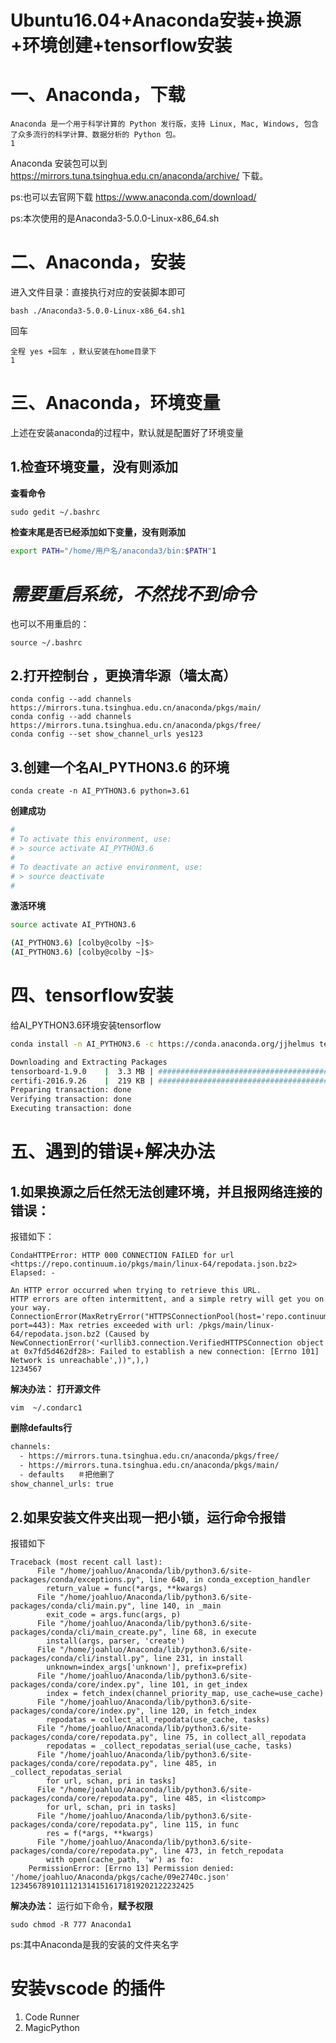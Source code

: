 # Ubuntu16.04+Anaconda安装+换源+环境创建+tensorflow安装

# 一、Anaconda，下载

```
Anaconda 是一个用于科学计算的 Python 发行版，支持 Linux, Mac, Windows, 包含了众多流行的科学计算、数据分析的 Python 包。
1
```

Anaconda 安装包可以到 <https://mirrors.tuna.tsinghua.edu.cn/anaconda/archive/> 下载。

ps:也可以去官网下载 <https://www.anaconda.com/download/>

ps:本次使用的是Anaconda3-5.0.0-Linux-x86_64.sh

# 二、Anaconda，安装

进入文件目录：直接执行对应的安装脚本即可

```
bash ./Anaconda3-5.0.0-Linux-x86_64.sh1
```

回车

```
全程 yes +回车 ，默认安装在home目录下
1
```

# 三、Anaconda，环境变量

上述在安装anaconda的过程中，默认就是配置好了环境变量　

## 1.检查环境变量，没有则添加

**查看命令**

```shell
sudo gedit ~/.bashrc
```

**检查末尾是否已经添加如下变量，没有则添加**

```sh
export PATH="/home/用户名/anaconda3/bin:$PATH"1
```

# *需要重启系统，不然找不到命令*

也可以不用重启的：　

```shell
source ~/.bashrc
```



## 2.打开控制台 ，更换清华源（墙太高）

```
conda config --add channels https://mirrors.tuna.tsinghua.edu.cn/anaconda/pkgs/main/
conda config --add channels https://mirrors.tuna.tsinghua.edu.cn/anaconda/pkgs/free/
conda config --set show_channel_urls yes123
```

## 3.创建一个名AI_PYTHON3.6 的环境

```
conda create -n AI_PYTHON3.6 python=3.61
```

**创建成功**

```sh
#
# To activate this environment, use:
# > source activate AI_PYTHON3.6
#
# To deactivate an active environment, use:
# > source deactivate
#

```



**激活环境**

```sh
source activate AI_PYTHON3.6

(AI_PYTHON3.6) [colby@colby ~]$>
(AI_PYTHON3.6) [colby@colby ~]$>
```

# 四、tensorflow安装

给AI_PYTHON3.6环境安装tensorflow

```sh
conda install -n AI_PYTHON3.6 -c https://conda.anaconda.org/jjhelmus tensorflow1
```

```sh
Downloading and Extracting Packages
tensorboard-1.9.0    |  3.3 MB | ###################################################################################################################################################################### | 100% 
certifi-2016.9.26    |  219 KB | ###################################################################################################################################################################### | 100% 
Preparing transaction: done
Verifying transaction: done
Executing transaction: done

```



# 五、遇到的错误+解决办法

## 1.如果换源之后任然无法创建环境，并且报网络连接的错误：

报错如下：

```
CondaHTTPError: HTTP 000 CONNECTION FAILED for url <https://repo.continuum.io/pkgs/main/linux-64/repodata.json.bz2>
Elapsed: -

An HTTP error occurred when trying to retrieve this URL.
HTTP errors are often intermittent, and a simple retry will get you on your way.
ConnectionError(MaxRetryError("HTTPSConnectionPool(host='repo.continuum.io', port=443): Max retries exceeded with url: /pkgs/main/linux-64/repodata.json.bz2 (Caused by NewConnectionError('<urllib3.connection.VerifiedHTTPSConnection object at 0x7fd5d462df28>: Failed to establish a new connection: [Errno 101] Network is unreachable',))",),)
1234567
```

**解决办法：** 
 **打开源文件**

```
vim  ~/.condarc1
```

**删除defaults行**

```sh
channels:                               
  - https://mirrors.tuna.tsinghua.edu.cn/anaconda/pkgs/free/
  - https://mirrors.tuna.tsinghua.edu.cn/anaconda/pkgs/main/
  - defaults   ＃把他删了
show_channel_urls: true
```



## 2.如果安装文件夹出现一把**小锁**，运行命令报错

报错如下

```
Traceback (most recent call last):
      File "/home/joahluo/Anaconda/lib/python3.6/site-packages/conda/exceptions.py", line 640, in conda_exception_handler
        return_value = func(*args, **kwargs)
      File "/home/joahluo/Anaconda/lib/python3.6/site-packages/conda/cli/main.py", line 140, in _main
        exit_code = args.func(args, p)
      File "/home/joahluo/Anaconda/lib/python3.6/site-packages/conda/cli/main_create.py", line 68, in execute
        install(args, parser, 'create')
      File "/home/joahluo/Anaconda/lib/python3.6/site-packages/conda/cli/install.py", line 231, in install
        unknown=index_args['unknown'], prefix=prefix)
      File "/home/joahluo/Anaconda/lib/python3.6/site-packages/conda/core/index.py", line 101, in get_index
        index = fetch_index(channel_priority_map, use_cache=use_cache)
      File "/home/joahluo/Anaconda/lib/python3.6/site-packages/conda/core/index.py", line 120, in fetch_index
        repodatas = collect_all_repodata(use_cache, tasks)
      File "/home/joahluo/Anaconda/lib/python3.6/site-packages/conda/core/repodata.py", line 75, in collect_all_repodata
        repodatas = _collect_repodatas_serial(use_cache, tasks)
      File "/home/joahluo/Anaconda/lib/python3.6/site-packages/conda/core/repodata.py", line 485, in _collect_repodatas_serial
        for url, schan, pri in tasks]
      File "/home/joahluo/Anaconda/lib/python3.6/site-packages/conda/core/repodata.py", line 485, in <listcomp>
        for url, schan, pri in tasks]
      File "/home/joahluo/Anaconda/lib/python3.6/site-packages/conda/core/repodata.py", line 115, in func
        res = f(*args, **kwargs)
      File "/home/joahluo/Anaconda/lib/python3.6/site-packages/conda/core/repodata.py", line 473, in fetch_repodata
        with open(cache_path, 'w') as fo:
    PermissionError: [Errno 13] Permission denied: '/home/joahluo/Anaconda/pkgs/cache/09e2740c.json'
12345678910111213141516171819202122232425
```

**解决办法：** 
 运行如下命令，**赋予权限**

```
sudo chmod -R 777 Anaconda1
```

ps:其中Anaconda是我的安装的文件夹名字



# 安装vscode 的插件

1. Code Runner
2. MagicPython